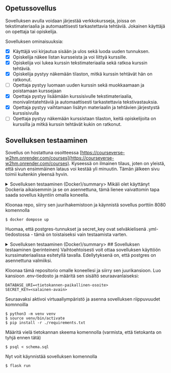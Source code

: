 ## Opetussovellus

Sovelluksen avulla voidaan järjestää verkkokursseja, joissa on tekstimateriaalia ja automaattisesti tarkastettavia tehtäviä. Jokainen käyttäjä on opettaja tai opiskelija.

Sovelluksen ominaisuuksia:
- [x] Käyttäjä voi kirjautua sisään ja ulos sekä luoda uuden tunnuksen.
- [x] Opiskelija näkee listan kursseista ja voi liittyä kurssille.
- [x] Opiskelija voi lukea kurssin tekstimateriaalia sekä ratkoa kurssin tehtäviä.
- [x] Opiskelija pystyy näkemään tilaston, mitkä kurssin tehtävät hän on ratkonut.
- [ ] Opettaja pystyy luomaan uuden kurssin sekä muokkaamaan ja poistamaan kurssejaan
- [x] Opettaja pystyy lisäämään kurssisivulle tekstimateriaalia, monivalintatehtäviä ja automaattisesti tarkastettavia tekstivastauksia.
- [x] Opettaja pystyy vaihtamaan lisätyn materiaalin ja tehtävien järjestystä kurssisivulla
- [ ] Opettaja pystyy näkemään kurssistaan tilaston, keitä opiskelijoita on kurssilla ja mitkä kurssin tehtävät kukin on ratkonut.

## Sovelluksen testaaminen
Sovellus on hostattuna osoitteessa [https://courseverse-w2hm.onrender.com/courses](https://courseverse-w2hm.onrender.com/courses). Kyseessä on ilmainen tilaus, joten on yleistä, että sivun ensimmäinen lataus voi kestää yli minuutin. Tämän jälkeen sivu toimii kuitenkin yleensä hyvin.

<details>
<summary>Sovelluksen testaaminen (Docker)/summary>
Mikäli olet käyttänyt Dockeria aikaisemmin ja se on asennettuna, tämä lienee vaivattomin tapa saada sovellus käyntiin omalla koneella.

Kloonaa repo, siirry sen juurihakemistoon ja käynnistä sovellus  porttiin 8080 komennolla
```
$ docker dompose up
```

Huomaa, että postgres-tunnukset ja secret_key ovat selväkielisenä .yml-tiedostossa - tämä on toistaiseksi vain testaamista varten.
</details>

<details>
<summary>Sovelluksen testaaminen (Docker)/summary>
## Sovelluksen testaaminen (perinteinen)
Vaihtoehtoisesti voit ottaa sovelluksen käyttöön kurssimateriaalissa esitetyllä tavalla. Edellytyksenä on, että postgres on asennettuna valmiiksi.

Kloonaa tämä repositorio omalle koneellesi ja siirry sen juurikansioon. Luo kansioon .env-tiedosto ja määritä sen sisältö seuraavanlaiseksi:

```
DATABASE_URI=<tietokannen-paikallinen-osoite>
SECRET_KEY=<salainen-avain>
```

Seuraavaksi aktivoi virtuaaliympäristö ja asenna sovelluksen riippuvuudet komnnoilla
```
$ python3 -m venv venv
$ source venv/bin/activate
$ pip install -r ./requirements.txt
```

Määritä vielä tietokannan skeema komennolla (varmista, että tietokanta on tyhjä ennen tätä)
```
$ psql < schema.sql
```

Nyt voit käynnistää sovelluksen komennolla
```
$ flask run
```
</details>